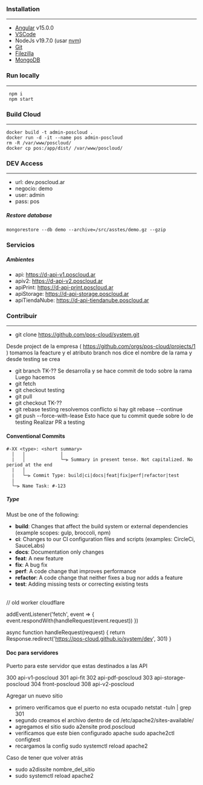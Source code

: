 ###  Installation
------------
- [Angular](https://angular.io/)  v15.0.0
- [VSCode](https://code.visualstudio.com/)
- NodeJs v19.7.0 (usar [nvm](https://github.com/nvm-sh/nvm))
- [Git](https://git-scm.com/) 
- [Filezilla](https://filezilla-project.org/)
- [MongoDB](https://www.mongodb.com/)

### Run locally
------------
     npm i
     npm start

### Build Cloud
------------
    docker build -t admin-poscloud . 
    docker run -d -it --name pos admin-poscloud
    rm -R /var/www/poscloud/
    docker cp pos:/app/dist/ /var/www/poscloud/

### DEV Access
------------
- url: dev.poscloud.ar
- negocio: demo
- user: admin
- pass: pos

##### Restore database

    mongorestore --db demo --archive=/src/asstes/demo.gz --gzip

### Servicios

##### Ambientes 
  - api: https://d-api-v1.poscloud.ar
  - apiv2: https://d-api-v2.poscloud.ar
  - apiPrint: https://d-api-print.poscloud.ar
  - apiStorage: https://d-api-storage.poscloud.ar
  - apiTiendaNube: https://d-api-tiendanube.poscloud.ar

### Contribuir 

------------

- git clone https://github.com/pos-cloud/system.git

Desde project de la empresa ( https://github.com/orgs/pos-cloud/projects/1 ) tomamos la feacture y el atributo branch nos dice el nombre de la rama y desde testing se crea

- git branch TK-??
Se desarrolla y se hace commit de todo sobre la rama
Luego hacemos 
- git fetch
- git checkout testing
- git pull
- git checkout TK-??
- git rebase testing
resolvemos conflicto si hay git rebase --continue
- git push --force-with-lease
Esto hace que tu commit quede sobre lo de testing 
Realizar PR a testing


#### Conventional Commits

```
#-XX <type>: <short summary>
  │	  │             │
  |	  │             └─⫸ Summary in present tense. Not capitalized. No period at the end
  |	  │
  |	  └─⫸ Commit Type: build|ci|docs|feat|fix|perf|refactor|test
  |
  └─⫸ Name Task: #-123
```



##### Type

Must be one of the following:

-   **build**: Changes that affect the build system or external dependencies (example scopes: gulp, broccoli, npm)
-   **ci**: Changes to our CI configuration files and scripts (examples: CircleCi, SauceLabs)
-   **docs**: Documentation only changes
-   **feat**: A new feature
-   **fix**: A bug fix
-   **perf**: A code change that improves performance
-   **refactor**: A code change that neither fixes a bug nor adds a feature
-   **test**: Adding missing tests or correcting existing tests



######

// old worker cloudflare

addEventListener('fetch', event => {
  event.respondWith(handleRequest(event.request))
})

async function handleRequest(request) {
  return Response.redirect('https://pos-cloud.github.io/system/dev', 301)
}


#### Doc para servidores
Puerto para este servidor que estas destinados a las API

300 api-v1-poscloud
301 api-fit
302 api-pdf-poscloud
303 api-storage-poscloud
304 front-poscloud
308 api-v2-poscloud

Agregar un nuevo sitio 
- primero verificamos que el puerto no esta ocupado 
	netstat -tuln | grep 301
- segundo creamos el archivo dentro de 
	cd /etc/apache2/sites-available/
- agregamos el sitio 
	sudo a2ensite prod.poscloud
- verificamos que este bien configurado apache 
	sudo apache2ctl configtest
- recargamos la config
	sudo systemctl reload apache2

Caso de tener que volver atrás 
- sudo a2dissite nombre_del_sitio
- sudo systemctl reload apache2

